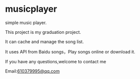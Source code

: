 # musicplayer
simple music player.

This project is my graduation project.

It can cache and manage the song list.

It uses API from Baidu songs，Play songs online or download it.

If you have any questions,welcome to contact me

Email:610379995@qq.com
